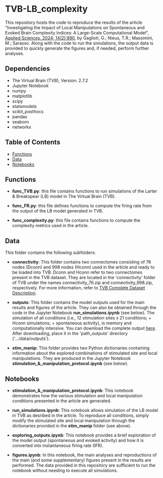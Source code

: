 # TVB-LB_complexity

This repository hosts the code to reproduce the results of the article "Investigating the Impact of Local Manipulations on Spontaneous and Evoked Brain Complexity Indices: A Large-Scale Computational Model", [Applied Sciences. 2024; 14(2):890](https://www.mdpi.com/2076-3417/14/2/890), by Gaglioti, G.; Nieus, T.R.; Massimini, M.; Sarasso. Along with the code to run the simulations, the output data is provided to quickly generate the figures and, if needed, perform further analyses.

## Dependencies

- The Virtual Brain (TVB), Version: 2.7.2
- Jupyter Notebook
- numpy
- matplotlib
- scipy
- statsmodels
- scikit_posthocs
- pandas
- seaborn
- networkx
  
## Table of Contents

- [Functions](#functions)
- [Data](#data)
- [Notebooks](#notebooks)

## Functions

- **func_TVB.py**: this file contains functions to run simulations of the Larter & Breakspear (LB) model in The Virtual Brain (TVB).
  
- **func_FR.py**: this file defines functions to compute the firing rate from the output of the LB model generated in TVB.
  
- **func_complexity.py**: this file contains functions to compute the complexity metrics used in the article.

## Data

This folder contains the following subfolders:

- **connectivity**: This folder contains two connectomes consisting of 76 nodes (Dconn) and 998 nodes (Hconn) used in the article and ready to be loaded into TVB. Dconn and Hconn refer to two connectomes present in the TVB dataset. They are located in the 'connectivity' folder of TVB under the names connectivity_76.zip and connectivity_998.zip, respectively. For more information, refer to [TVB Complete Dataset Description](https://docs.thevirtualbrain.org/manuals/UserGuide/Complete_Dataset_Description.html.).
  
- **outputs**: This folder contains the model outputs used for the main results and figures of the article. They can also be obtained through the code in the Jupyter Notebook **run_simulations.ipynb** (see below). The simulation of all conditions (i.e., 12 stimulation sites x 21 conditions; + Hconn simulations; + spontaneous activity), is memory and computationally intensive. You can download the complete output [here](https://unimi2013-my.sharepoint.com/personal/gianluca_gaglioti_unimi_it/_layouts/15/onedrive.aspx?id=%2Fpersonal%2Fgianluca%5Fgaglioti%5Funimi%5Fit%2FDocuments%2Foutputs&ga=1). After downloading, place it in the 'path_outputs' directory ('.../data/outputs').
  
- **stim_manip**: This folder provides two Python dictionaries containing information about the explored combinations of stimulated site and local manipulations. They are produced in the Jupyter Notebook **stimulation_&_manipulation_protocol.ipynb** (see below).

## Notebooks

- **stimulation_&_manipulation_protocol.ipynb**: This notebook demonstrates how the various stimulation and local manipulation conditions presented in the article are generated.
  
- **run_simulations.ipynb**: This notebook allows simulation of the LB model in TVB as desribed in the article. To reproduce all conditions, simply modify the stimulated site and local manipulation through the dictionaries provided in the **stim_manip** folder (see above).
  
- **exploring_outputs.ipynb**: This notebook provides a brief exploration of the model output (spontaneous and evoked activity) and how it is converted into instantaneous firing rate (IFR).
  
- **figures.ipynb**: In this notebook, the main analyses and reproductions of the main (and some supplementary) figures present in the results are performed. The data provided in this repository are sufficient to run the notebook without needing to execute all simulations.
